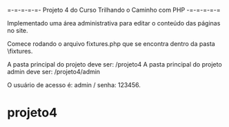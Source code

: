 =-=-=-=-=- Projeto 4 do Curso Trilhando o Caminho com PHP -=-=-=-=-=

Implementado uma área administrativa para editar o conteúdo das páginas no site.

Comece rodando o arquivo fixtures.php que se encontra dentro da pasta \fixtures.

A pasta principal do projeto deve ser: /projeto4
A pasta principal do projeto admin deve ser: /projeto4/admin

O usuário de acesso é: admin / senha: 123456.

# projeto4
